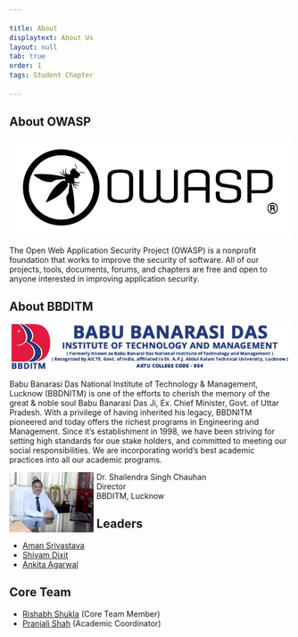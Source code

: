 ```yaml
---

title: About
displaytext: About Us
layout: null
tab: true
order: 1
tags: Student Chapter

---
```


## About OWASP
<img src="assets/images/logo1.png"/>

The Open Web Application Security Project (OWASP) is a nonprofit foundation that works to improve the security of software. All of our projects, tools, documents, forums, and chapters are free and open to anyone interested in improving application security.

## About BBDITM
<img src="assets/images/bbditm-logo.png" />

<p>Babu Banarasi Das National Institute of Technology & Management, Lucknow (BBDNITM) is one of the efforts to cherish the memory of the great & noble soul Babu Banarasi Das Ji, Ex. Chief Minister, Govt. of Uttar Pradesh.
With a privilege of having inherited his legacy, BBDNITM pioneered and today offers the richest programs in Engineering and Management. Since it’s establishment in 1998, we have been striving for setting high standards for oue stake holders, and committed to meeting our social responsibilities. We are incorporating world’s best academic practices into all our academic programs.</p>


<img src="assets/images/director.png" style="float: left; width: 30%; margin-right: 1%; margin-bottom: 0.5em;">
<p>
Dr. Shailendra Singh Chauhan<br>
Director<br>
BBDITM, Lucknow<br>
</p>

## Leaders
* [Aman Srivastava](https://www.linkedin.com/in/a-manonearth/)
* [Shivam Dixit]()
* [Ankita Agarwal](https://www.linkedin.com/in/ankita-agarwal-0a2a561a5)


## Core Team
* [Rishabh Shukla](https://www.linkedin.com/in/0xrishabh/) (Core Team Member)
* [Pranjali Shah](https://www.linkedin.com/in/pranjali-shah-7409351bb/) (Academic Coordinator)
